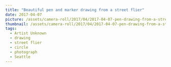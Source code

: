 ```yaml
---
title: "Beautiful pen and marker drawing from a street flier"
date: 2017-04-07
picture: /assets/camera-roll/2017/04/2017-04-07-pen-drawing-from-a-street-flier/20170407_022911022_iOS.jpg
thumbnail: /assets/camera-roll/2017/04/2017-04-07-pen-drawing-from-a-street-flier/20170407_022911022_iOS-thumbnail.jpg
tags:
  - Artist Unknown
  - drawing
  - street flier
  - circle
  - photograph
  - Seattle
---
```

